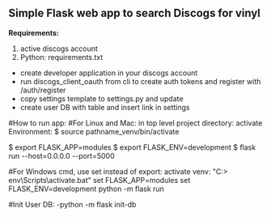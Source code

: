 
## Simple Flask web app to search Discogs for vinyl ##

**Requirements:**
1. active discogs account
2. Python: requirements.txt

- create developer application in your discogs account
- run discogs_client_oauth from cli to create auth tokens and register with /auth/register
- copy settings template to settings.py and update
- create user DB with table and insert link in settings

#How to run app:
#For Linux and Mac:
in top level project directory:
activate Environment: $ source pathname_venv/bin/activate

$ export FLASK_APP=modules
$ export FLASK_ENV=development
$ flask run --host=0.0.0.0 --port=5000

#For Windows cmd, use set instead of export:
activate venv: "C:\> env\Scripts\activate.bat"
set FLASK_APP=modules
set FLASK_ENV=development
python -m flask run

#Init User DB:
-python -m flask init-db

